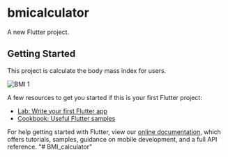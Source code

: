 # bmicalculator

A new Flutter project.

## Getting Started

This project is  calculate the body mass index for users.

![BMI 1](https://user-images.githubusercontent.com/70256509/157855445-f80f7219-2f99-4d31-acea-7fc3a6757e90.png)

A few resources to get you started if this is your first Flutter project:

- [Lab: Write your first Flutter app](https://flutter.dev/docs/get-started/codelab)
- [Cookbook: Useful Flutter samples](https://flutter.dev/docs/cookbook)

For help getting started with Flutter, view our
[online documentation](https://flutter.dev/docs), which offers tutorials,
samples, guidance on mobile development, and a full API reference.
"# BMI_calculator" 

